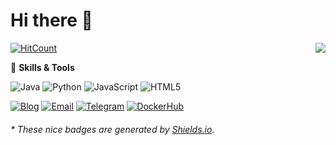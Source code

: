 # Hi there 👋

<a href="#">
  <img align="right" src="https://github-readme-stats.vercel.app/api?username=nfe-w&hide_title=true&show_icons=true&text_color=718096&bg_color=ffffff" />
</a>

[![HitCount](http://hits.dwyl.com/nfe-w/nfe-w.svg?style=flat-square)](https://github.com/nfe-w)

🌟 **Skills & Tools**

![Java](https://img.shields.io/badge/-Java-007396?style=flat-square&logo=Java&logoColor=white)
![Python](https://img.shields.io/badge/-Python-3776AB?style=flat-square&logo=Python&logoColor=white)
![JavaScript](https://img.shields.io/badge/-JavaScript-F7DF1E?style=flat-square&logo=JavaScript&logoColor=white)
![HTML5](https://img.shields.io/badge/-HTML5-E34F26?style=flat-square&logo=HTML5&logoColor=white)

[![Blog](https://img.shields.io/badge/-https://note.nfe--w.top-FF5722?style=flat-square&logo=Blogger&logoColor=white)](https://note.nfe-w.top)
[![Email](https://img.shields.io/badge/-nfe--w@outlook.com-005FF9?style=flat-square&logo=Mail.RU&logoColor=white)](mailto:nfe-w@outlook.com)
[![Telegram](https://img.shields.io/badge/-t.me/nfe__w-26A5E4?style=flat-square&logo=Telegram&logoColor=white)](https://t.me/nfe_w)
[![DockerHub](https://img.shields.io/badge/-DockerHub_nfew-3262E5?style=flat-square&logo=Docker&logoColor=white)](https://hub.docker.com/repositories/nfew)

<h6>* These nice badges are generated by <a href="https://shields.io/">Shields.io</a>.</h6>
